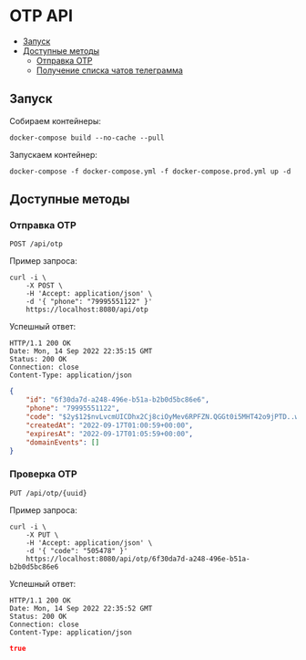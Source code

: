 # OTP API

* [Запуск](#запуск)
* [Доступные методы](#доступные-методы)
	* [Отправка OTP](#отправка-OTP)
	* [Получение списка чатов телеграмма](#получение-списка-чатов-телеграмма)

## Запуск

Собираем контейнеры:
```
docker-compose build --no-cache --pull
```

Запускаем контейнер:
```
docker-compose -f docker-compose.yml -f docker-compose.prod.yml up -d
```

## Доступные методы

### Отправка OTP

`POST /api/otp`

Пример запроса:
```
curl -i \
	-X POST \
	-H 'Accept: application/json' \
	-d '{ "phone": "79995551122" }'
	https://localhost:8080/api/otp
```
Успешный ответ:
```
HTTP/1.1 200 OK
Date: Mon, 14 Sep 2022 22:35:15 GMT
Status: 200 OK
Connection: close
Content-Type: application/json
```
```json
{
    "id": "6f30da7d-a248-496e-b51a-b2b0d5bc86e6",
    "phone": "79995551122",
    "code": "$2y$12$nvLvcmUICDhx2Cj8ciOyMev6RPFZN.QGGt0i5MHT42o9jPTD..w7a",
    "createdAt": "2022-09-17T01:00:59+00:00",
    "expiresAt": "2022-09-17T01:05:59+00:00",
    "domainEvents": []
}
```

### Проверка OTP

`PUT /api/otp/{uuid}`

Пример запроса:
```
curl -i \
	-X PUT \
	-H 'Accept: application/json' \
	-d '{ "code": "505478" }'
	https://localhost:8080/api/otp/6f30da7d-a248-496e-b51a-b2b0d5bc86e6
```
Успешный ответ:
```
HTTP/1.1 200 OK
Date: Mon, 14 Sep 2022 22:35:52 GMT
Status: 200 OK
Connection: close
Content-Type: application/json
```
```json
true
```
